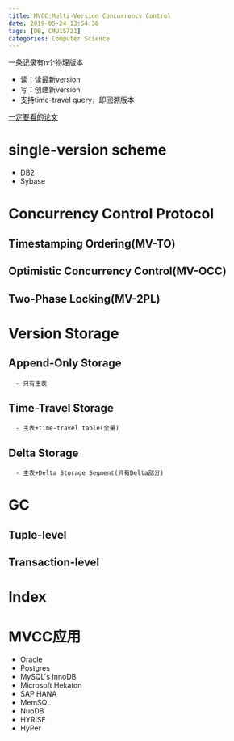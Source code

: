 ```yaml
---
title: MVCC:Multi-Version Concurrency Control
date: 2019-05-24 13:54:36
tags: [DB, CMU15721]
categories: Computer Science
---
```

一条记录有n个物理版本
- 读：读最新version
- 写：创建新version
- 支持time-travel query，即回溯版本

[一定要看的论文](https://15721.courses.cs.cmu.edu/spring2019/papers/03-mvcc1/wu-vldb2017.pdf)

# single-version scheme
- DB2
- Sybase

# Concurrency Control Protocol
## Timestamping Ordering(MV-TO)
## Optimistic Concurrency Control(MV-OCC)
## Two-Phase Locking(MV-2PL)

# Version Storage
## Append-Only Storage
      - 只有主表
## Time-Travel Storage
      - 主表+time-travel table(全量)
## Delta Storage
      - 主表+Delta Storage Segment(只有Delta部分)
# GC

## Tuple-level
## Transaction-level
# Index
# MVCC应用
- Oracle
- Postgres
- MySQL's InnoDB
- Microsoft Hekaton
- SAP HANA
- MemSQL
- NuoDB
- HYRISE
- HyPer
